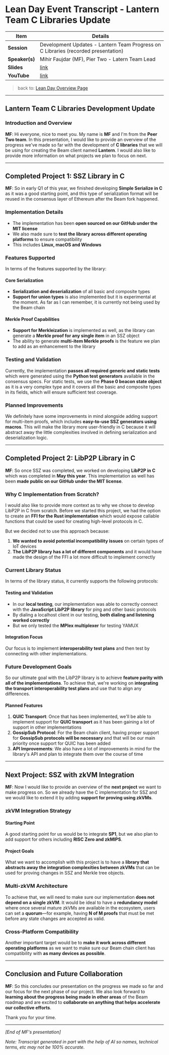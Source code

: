 # Lean Day Event Transcript - Lantern Team C Libraries Update

| Item | Details |
| ---- | ------- |
| **Session** |  Development Updates - Lantern Team Progress on C Libraries (recorded presentation) |
| **Speaker(s)** | Mihir Faujdar (MF), Pier Two - Latern Team Lead |
| **Slides** | [link](https://docs.google.com/presentation/d/1ciovpByQi_bG5-9r4E4L96x62-IXxRN0a8JLiZsPdyA/edit?usp=sharing) |
| **YouTube** | [link](https://youtu.be/opIYLuXMtMc?feature=shared) |

>back to: [Lean Day Overview Page](/workshops-and-interops/2025/lean-day-EthCC/00-index.md)

---

## Lantern Team C Libraries Development Update

### Introduction and Overview

**MF**: Hi everyone, nice to meet you. My name is **MF** and I'm from the **Peer Two team**. In this presentation, I would like to provide an overview of the progress we've made so far with the development of **C libraries** that we will be using for creating the Beam client named **Lantern**. I would also like to provide more information on what projects we plan to focus on next.

---

## Completed Project 1: SSZ Library in C

**MF**: So in early Q1 of this year, we finished developing **Simple Serialize in C** as it was a good starting point, and this type of serialization format will be reused in the consensus layer of Ethereum after the Beam fork happened.

### Implementation Details

- The implementation has been **open sourced on our GitHub under the MIT license**
- We also made sure to **test the library across different operating platforms** to ensure compatibility
- This includes **Linux, macOS and Windows**

### Features Supported

In terms of the features supported by the library:

#### Core Serialization
- **Serialization and deserialization** of all basic and composite types
- **Support for union types** is also implemented but it is experimental at the moment. As far as I can remember, it is currently not being used by the Beam chain

#### Merkle Proof Capabilities
- **Support for Merkleization** is implemented as well, as the library can generate a **Merkle proof for any single item** in an SSZ object
- The ability to generate **multi-item Merkle proofs** is the feature we plan to add as an enhancement to the library

### Testing and Validation

Currently, the implementation **passes all required generic and static tests** which were generated using the **Python test generators** available in the consensus specs. For static tests, we use the **Phase 0 beacon state object** as it is a very complex type and it covers all the basic and composite types in its fields, which will ensure sufficient test coverage.

### Planned Improvements

We definitely have some improvements in mind alongside adding support for multi-item proofs, which includes **easy-to-use SSZ generators using macros**. This will make the library more user-friendly in C because it will abstract away the little complexities involved in defining serialization and deserialization logic.

---

## Completed Project 2: LibP2P Library in C

**MF**: So once SSZ was completed, we worked on developing **LibP2P in C** which was completed in **May this year**. This implementation as well has been **made public on our GitHub under the MIT license**.

### Why C Implementation from Scratch?

I would also like to provide more context as to why we chose to develop LibP2P in C from scratch. Before we started this project, we had the option to create an **FFI for the Rust implementation** which would expose callable functions that could be used for creating high-level protocols in C.

But we decided not to use this approach because:

1. **We wanted to avoid potential incompatibility issues** on certain types of IoT devices
2. **The LibP2P library has a lot of different components** and it would have made the design of the FFI a lot more difficult to implement correctly

### Current Library Status

In terms of the library status, it currently supports the following protocols:

#### Testing and Validation
- In our **local testing**, our implementation was able to correctly connect with the **JavaScript LibP2P library** for ping and other basic protocols
- By dialing a localhost client in our testing, **both dialing and listening worked correctly**
- But we only tested the **MPlex multiplexer** for testing YAMUX

#### Integration Focus
Our focus is to implement **interoperability test plans** and then test by connecting with other implementations.

### Future Development Goals

So our ultimate goal with the LibP2P library is to achieve **feature parity with all of the implementations**. To achieve that, we're working on **integrating the transport interoperability test plans** and use that to align any differences.

#### Planned Features
1. **QUIC Transport**: Once that has been implemented, we'll be able to implement support for **QUIC transport** as it has been gaining a lot of support in other implementations
2. **GossipSub Protocol**: For the Beam chain client, having proper support for **GossipSub protocols will be necessary** and that will be our main priority once support for QUIC has been added
3. **API Improvements**: We also have a lot of improvements in mind for the library's API and plan to integrate them over the course of time

---

## Next Project: SSZ with zkVM Integration

**MF**: Now I would like to provide an overview of the **next project** we want to make progress on. So we already have the C implementation for SSZ and we would like to extend it by adding **support for proving using zkVMs**.

### zkVM Integration Strategy

#### Starting Point
A good starting point for us would be to integrate **SP1**, but we also plan to add support for others including **RISC Zero and zkMIPS**.

#### Project Goals
What we want to accomplish with this project is to have a **library that abstracts away the integration complexities between zkVMs** that can be used for proving changes in SSZ and Merkle tree objects.

### Multi-zkVM Architecture

To achieve that, we will need to make sure our implementation **does not depend on a single zkVM**. It would be ideal to have a **redundancy model** where once several mature zkVMs are available in the ecosystem, users can set a **quorum**—for example, having **N of M proofs** that must be met before any state changes are accepted as valid.

### Cross-Platform Compatibility

Another important target would be to **make it work across different operating platforms** as we want to make sure our Beam chain client has compatibility with **as many devices as possible**.

---

## Conclusion and Future Collaboration

**MF**: So this concludes our presentation on the progress we made so far and our focus for the next phase of our project. We also look forward to **learning about the progress being made in other areas** of the Beam roadmap and are excited to **collaborate on anything that helps accelerate our collective efforts**.

Thank you for your time.

---

*[End of MF's presentation]*

*Note: Transcript generated in part with the help of AI so names, technical terms, etc may not be 100% accurate.*
